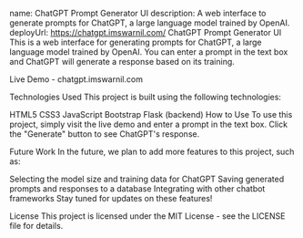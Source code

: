 name: ChatGPT Prompt Generator UI
description: A web interface to generate prompts for ChatGPT, a large language model trained by OpenAI.
deployUrl: https://chatgpt.imswarnil.com/
ChatGPT Prompt Generator UI
This is a web interface for generating prompts for ChatGPT, a large language model trained by OpenAI. You can enter a prompt in the text box and ChatGPT will generate a response based on its training.

Live Demo - chatgpt.imswarnil.com

Technologies Used
This project is built using the following technologies:

HTML5
CSS3
JavaScript
Bootstrap
Flask (backend)
How to Use
To use this project, simply visit the live demo and enter a prompt in the text box. Click the "Generate" button to see ChatGPT's response.

Future Work
In the future, we plan to add more features to this project, such as:

Selecting the model size and training data for ChatGPT
Saving generated prompts and responses to a database
Integrating with other chatbot frameworks
Stay tuned for updates on these features!

License
This project is licensed under the MIT License - see the LICENSE file for details.
